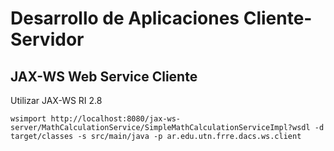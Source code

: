Desarrollo de Aplicaciones Cliente-Servidor
==


JAX-WS Web Service Cliente
--------------------------

Utilizar JAX-WS RI 2.8

```shell
wsimport http://localhost:8080/jax-ws-server/MathCalculationService/SimpleMathCalculationServiceImpl?wsdl -d target/classes -s src/main/java -p ar.edu.utn.frre.dacs.ws.client
```
